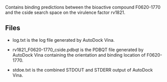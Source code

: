 Contains binding predictions between the bioactive compound F0620-1770 and the cside search space on the virulence factor rv1821.

## Files

- log.txt is the log file generated by AutoDock Vina.

- rv1821_F0620-1770_cside.pdbqt is the PDBQT file generated by AutoDock Vina containing the orientation and binding location of F0620-1770.

- stdoe.txt is the combined STDOUT and STDERR output of AutoDock Vina.

